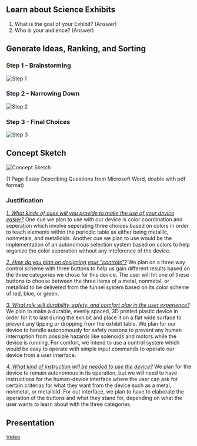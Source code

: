 ## **Learn about Science Exhibits**
1. What is the goal of your Exhibit?
(Answer)
2. Who is your audience?
(Answer)

## **Generate Ideas, Ranking, and Sorting**
### Step 1 - Brainstorming
![Step 1](https://github.com/user-attachments/assets/881194ff-6668-4a2f-8d61-b1c8bd36cc24)
### Step 2 - Narrowing Down
![Step 2](https://github.com/user-attachments/assets/80f97c1c-780d-4511-8f62-234a2ae19b0d)
### Step 3 - Final Choices
![Step 3](https://github.com/user-attachments/assets/d42d9f68-32b2-47f7-acd0-6f5cfbc50009)

## **Concept Sketch**
![Concept Sketch](https://github.com/user-attachments/assets/9a7c295e-f392-4541-83b7-5fb4fb4028d7)


(1 Page Essay Describing Questions from Microsoft Word, doable with pdf format)

### **Justification**
*<ins>1. What kinds of cues will you provide to make the use of your device easier?</ins>*
One cue we plan to use with our device is color coordination and seperation which involve seperating three choices based on colors in order to teach elements within the periodic table as either being metallic, nonmetals, and metalloids. Another cue we plan to use would be the implementation of an autonomous selection system based on colors to help organize the color seperation without any inteference of the device.

*<ins>2. How do you plan on designing your "controls"?</ins>*
We plan on a three way control scheme with three buttons to help us gain different results based on the three categories we chose for this device. The user will hit one of these buttons to choose between the three items of a metal, nonmetal, or metalloid to be delivered from the funnel system based on its color scheme of red, blue, or green.

*<ins>3. What role will durability, safety, and comfort play in the user experience?</ins>*
We plan to make a durable, evenly spaced, 3D printed plastic device in order for it to last during the exhibit and place it on a flat wide surface to prevent any tipping or dropping from the exhibit table. We plan for our device to handle autonomously for safety reasons to prevent any human interruption from possible hazards like solenoids and motors while the device is running. For comfort, we intend to use a control system which would be easy to operate with simple input commands to operate our device from a user interface.

*<ins>4. What kind of instruction will be needed to use the device?</ins>*
We plan for the device to remain autonomous in its operation, but we will need to have instructions for the human-device interface where the user can ask for certain criterias for what they want from the device such as a metal, nonmetal, or metalloid. For out interface, we plan to have to elaborate the operation of the buttons and what they stand for, depending on what the user wants to learn about with the three categories.

## **Presentation**
[Video](https://youtu.be/ltuETTJ3BVs)
